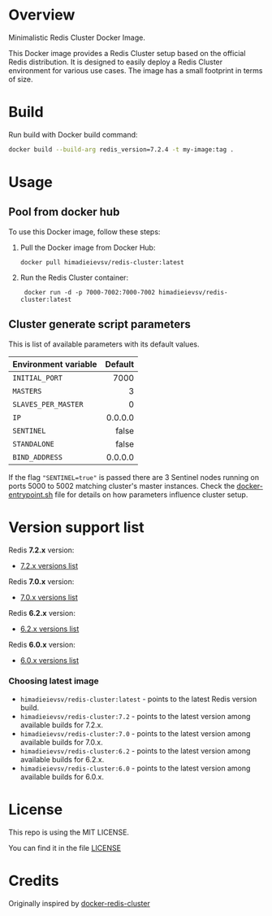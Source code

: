 # Overview

Minimalistic Redis Cluster Docker Image.

This Docker image provides a Redis Cluster setup based on the official Redis distribution. It is designed to easily deploy a Redis Cluster environment for various use cases. The image has a small footprint in terms of size.

# Build

Run build with Docker build command:
```bash
docker build --build-arg redis_version=7.2.4 -t my-image:tag . 
```

# Usage


## Pool from docker hub

To use this Docker image, follow these steps:
1. Pull the Docker image from Docker Hub:
   ```
   docker pull himadieievsv/redis-cluster:latest
   ```
2. Run the Redis Cluster container:
   ```
    docker run -d -p 7000-7002:7000-7002 himadieievsv/redis-cluster:latest
   ```

## Cluster generate script parameters 

This is list of available parameters with its default values.

| Environment variable |    Default |
|----------------------|-----------:|
| `INITIAL_PORT`       |       7000 |
| `MASTERS`            |          3 |
| `SLAVES_PER_MASTER`  |          0 | 
| `IP`                 |    0.0.0.0 | 
| `SENTINEL`           |      false |
| `STANDALONE`         |      false |
| `BIND_ADDRESS`       |    0.0.0.0 |

If the flag `"SENTINEL=true"` is passed there are 3 Sentinel nodes running on ports 5000 to 5002 matching cluster's master instances.
Check the [docker-entrypoint.sh](docker-entrypoint.sh) file for details on how parameters influence cluster setup.

# Version support list
Redis **7.2.x** version:
- [7.2.x versions list](https://hub.docker.com/r/himadieievsv/redis-cluster/tags?page=1&name=7.2.)

Redis **7.0.x** version:
- [7.0.x versions list](https://hub.docker.com/r/himadieievsv/redis-cluster/tags?page=1&name=7.0.)

Redis **6.2.x** version:
- [6.2.x versions list](https://hub.docker.com/r/himadieievsv/redis-cluster/tags?page=1&name=6.2.)

Redis **6.0.x** version:
- [6.0.x versions list](https://hub.docker.com/r/himadieievsv/redis-cluster/tags?page=1&name=6.0.)

### Choosing latest image

- `himadieievsv/redis-cluster:latest` - points to the latest Redis version build.
- `himadieievsv/redis-cluster:7.2` - points to the latest version among available builds for 7.2.x.
- `himadieievsv/redis-cluster:7.0` - points to the latest version among available builds for 7.0.x.
- `himadieievsv/redis-cluster:6.2` - points to the latest version among available builds for 6.2.x.
- `himadieievsv/redis-cluster:6.0` - points to the latest version among available builds for 6.0.x.

# License

This repo is using the MIT LICENSE.

You can find it in the file [LICENSE](LICENSE)


# Credits
Originally inspired by [docker-redis-cluster](https://github.com/Grokzen/docker-redis-cluster)